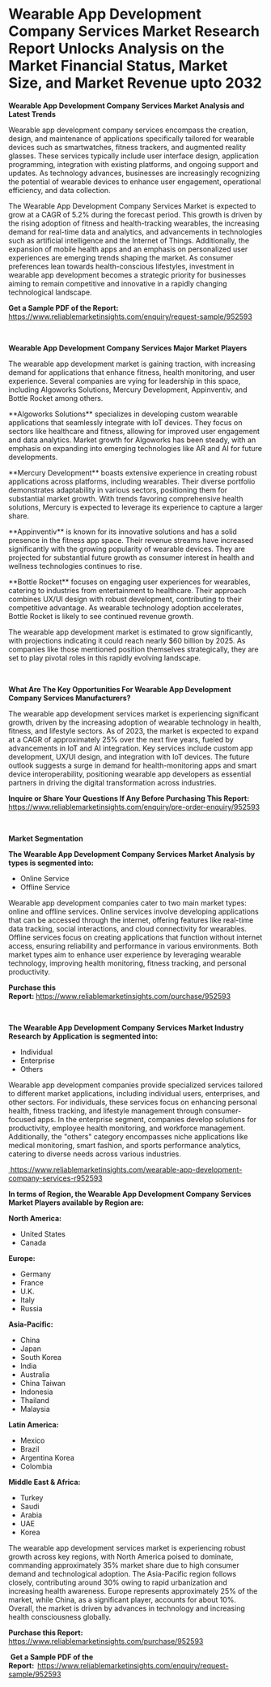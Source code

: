 <p><h1>Wearable App Development Company Services Market Research Report Unlocks Analysis on the Market Financial Status, Market Size, and Market Revenue upto 2032</h1></p><p><strong>Wearable App Development Company Services Market Analysis and Latest Trends</strong></p>
<p><p>Wearable app development company services encompass the creation, design, and maintenance of applications specifically tailored for wearable devices such as smartwatches, fitness trackers, and augmented reality glasses. These services typically include user interface design, application programming, integration with existing platforms, and ongoing support and updates. As technology advances, businesses are increasingly recognizing the potential of wearable devices to enhance user engagement, operational efficiency, and data collection.</p><p>The Wearable App Development Company Services Market is expected to grow at a CAGR of 5.2% during the forecast period. This growth is driven by the rising adoption of fitness and health-tracking wearables, the increasing demand for real-time data and analytics, and advancements in technologies such as artificial intelligence and the Internet of Things. Additionally, the expansion of mobile health apps and an emphasis on personalized user experiences are emerging trends shaping the market. As consumer preferences lean towards health-conscious lifestyles, investment in wearable app development becomes a strategic priority for businesses aiming to remain competitive and innovative in a rapidly changing technological landscape.</p></p>
<p><strong>Get a Sample PDF of the Report:&nbsp;</strong> <a href="https://www.reliablemarketinsights.com/enquiry/request-sample/952593?utm_campaign=2743&utm_medium=2&utm_source=Github&utm_content=ia&utm_term=18042025&utm_id=wearable-app-development-company-services">https://www.reliablemarketinsights.com/enquiry/request-sample/952593</a></p>
<p>&nbsp;</p>
<p><strong>Wearable App Development Company Services Major Market Players</strong></p>
<p><p>The wearable app development market is gaining traction, with increasing demand for applications that enhance fitness, health monitoring, and user experience. Several companies are vying for leadership in this space, including Algoworks Solutions, Mercury Development, Appinventiv, and Bottle Rocket among others.</p><p>**Algoworks Solutions** specializes in developing custom wearable applications that seamlessly integrate with IoT devices. They focus on sectors like healthcare and fitness, allowing for improved user engagement and data analytics. Market growth for Algoworks has been steady, with an emphasis on expanding into emerging technologies like AR and AI for future developments.</p><p>**Mercury Development** boasts extensive experience in creating robust applications across platforms, including wearables. Their diverse portfolio demonstrates adaptability in various sectors, positioning them for substantial market growth. With trends favoring comprehensive health solutions, Mercury is expected to leverage its experience to capture a larger share.</p><p>**Appinventiv** is known for its innovative solutions and has a solid presence in the fitness app space. Their revenue streams have increased significantly with the growing popularity of wearable devices. They are projected for substantial future growth as consumer interest in health and wellness technologies continues to rise.</p><p>**Bottle Rocket** focuses on engaging user experiences for wearables, catering to industries from entertainment to healthcare. Their approach combines UX/UI design with robust development, contributing to their competitive advantage. As wearable technology adoption accelerates, Bottle Rocket is likely to see continued revenue growth.</p><p>The wearable app development market is estimated to grow significantly, with projections indicating it could reach nearly $60 billion by 2025. As companies like those mentioned position themselves strategically, they are set to play pivotal roles in this rapidly evolving landscape.</p></p>
<p>&nbsp;</p>
<p><strong>What Are The Key Opportunities For Wearable App Development Company Services Manufacturers?</strong></p>
<p><p>The wearable app development services market is experiencing significant growth, driven by the increasing adoption of wearable technology in health, fitness, and lifestyle sectors. As of 2023, the market is expected to expand at a CAGR of approximately 25% over the next five years, fueled by advancements in IoT and AI integration. Key services include custom app development, UX/UI design, and integration with IoT devices. The future outlook suggests a surge in demand for health-monitoring apps and smart device interoperability, positioning wearable app developers as essential partners in driving the digital transformation across industries.</p></p>
<p><strong>Inquire or Share Your Questions If Any Before Purchasing This Report:</strong> <a href="https://www.reliablemarketinsights.com/enquiry/pre-order-enquiry/952593?utm_campaign=2743&utm_medium=2&utm_source=Github&utm_content=ia&utm_term=18042025&utm_id=wearable-app-development-company-services">https://www.reliablemarketinsights.com/enquiry/pre-order-enquiry/952593</a></p>
<p>&nbsp;</p>
<p><strong>Market Segmentation</strong></p>
<p><strong>The Wearable App Development Company Services Market Analysis by types is segmented into:</strong></p>
<p><ul><li>Online Service</li><li>Offline Service</li></ul></p>
<p><p>Wearable app development companies cater to two main market types: online and offline services. Online services involve developing applications that can be accessed through the internet, offering features like real-time data tracking, social interactions, and cloud connectivity for wearables. Offline services focus on creating applications that function without internet access, ensuring reliability and performance in various environments. Both market types aim to enhance user experience by leveraging wearable technology, improving health monitoring, fitness tracking, and personal productivity.</p></p>
<p><strong>Purchase this Report:&nbsp;</strong><a href="https://www.reliablemarketinsights.com/purchase/952593?utm_campaign=2743&utm_medium=2&utm_source=Github&utm_content=ia&utm_term=18042025&utm_id=wearable-app-development-company-services">https://www.reliablemarketinsights.com/purchase/952593</a></p>
<p>&nbsp;</p>
<p><strong>The Wearable App Development Company Services Market Industry Research by Application is segmented into:</strong></p>
<p><ul><li>Individual</li><li>Enterprise</li><li>Others</li></ul></p>
<p><p>Wearable app development companies provide specialized services tailored to different market applications, including individual users, enterprises, and other sectors. For individuals, these services focus on enhancing personal health, fitness tracking, and lifestyle management through consumer-focused apps. In the enterprise segment, companies develop solutions for productivity, employee health monitoring, and workforce management. Additionally, the "others" category encompasses niche applications like medical monitoring, smart fashion, and sports performance analytics, catering to diverse needs across various industries.</p></p>
<p><a href="https://www.reliablemarketinsights.com/wearable-app-development-company-services-r952593?utm_campaign=2743&utm_medium=2&utm_source=Github&utm_content=ia&utm_term=18042025&utm_id=wearable-app-development-company-services">&nbsp;https://www.reliablemarketinsights.com/wearable-app-development-company-services-r952593</a></p>
<p><strong>In terms of Region, the Wearable App Development Company Services Market Players available by Region are:</strong></p>
<p>
    <p> <strong> North America: </strong>
        <ul>
            <li>United States</li>
            <li>Canada</li>
        </ul>
        </p> 
    <p> <strong> Europe: </strong>
        <ul>
            <li>Germany</li>
            <li>France</li>
            <li>U.K.</li>
            <li>Italy</li>
            <li>Russia</li>
        </ul>
        </p> 
    <p> <strong> Asia-Pacific: </strong>
        <ul>
            <li>China</li>
            <li>Japan</li>
            <li>South Korea</li>
            <li>India</li>
            <li>Australia</li>
            <li>China Taiwan</li>
            <li>Indonesia</li>
            <li>Thailand</li>
            <li>Malaysia</li>
        </ul>
        </p> 
    <p> <strong> Latin America: </strong>
        <ul>
            <li>Mexico</li>
            <li>Brazil</li>
            <li>Argentina Korea</li>
            <li>Colombia</li>
        </ul>
        </p> 
    <p> <strong> Middle East & Africa: </strong>
        <ul>
            <li>Turkey</li>
            <li>Saudi</li>
            <li>Arabia</li>
            <li>UAE</li>
            <li>Korea</li>
        </ul>
    </p>
    </p>
<p><p>The wearable app development services market is experiencing robust growth across key regions, with North America poised to dominate, commanding approximately 35% market share due to high consumer demand and technological adoption. The Asia-Pacific region follows closely, contributing around 30% owing to rapid urbanization and increasing health awareness. Europe represents approximately 25% of the market, while China, as a significant player, accounts for about 10%. Overall, the market is driven by advances in technology and increasing health consciousness globally.</p></p>
<p><strong>Purchase this Report: </strong><a href="https://www.reliablemarketinsights.com/purchase/952593?utm_campaign=2743&utm_medium=2&utm_source=Github&utm_content=ia&utm_term=18042025&utm_id=wearable-app-development-company-services">https://www.reliablemarketinsights.com/purchase/952593</a></p>
<p>&nbsp;<strong>Get a Sample PDF of the Report:&nbsp;&nbsp;</strong><a href="https://www.reliablemarketinsights.com/enquiry/request-sample/952593?utm_campaign=2743&utm_medium=2&utm_source=Github&utm_content=ia&utm_term=18042025&utm_id=wearable-app-development-company-services">https://www.reliablemarketinsights.com/enquiry/request-sample/952593</a></p>
<p><strong></strong></p>
<p><p></p><p></p><p></p></p>